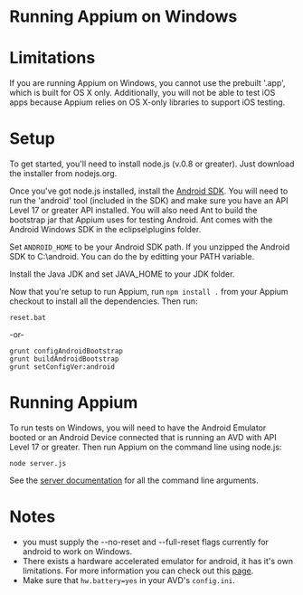 Running Appium on Windows
=======================

# Limitations

If you are running Appium on Windows, you cannot use the prebuilt '.app', which is built for OS X only. Additionally, you will not be able to test iOS apps because Appium relies on OS X-only libraries to support iOS testing.

# Setup

To get started, you'll need to install node.js (v.0.8 or greater). Just download the installer from nodejs.org.

Once you've got node.js installed, install the [Android SDK](http://developer.android.com/sdk/index.html). You will need to run the 'android' tool (included in the SDK) and make sure you have an API Level 17 or greater API installed. You will also need Ant to build the bootstrap jar that Appium uses for testing Android. Ant comes with the Android Windows SDK in the eclipse\plugins folder.

Set `ANDROID_HOME` to be your Android SDK path. If you unzipped the Android SDK to C:\android. You can do the by editting your PATH variable.

Install the Java JDK and set JAVA_HOME to your JDK folder.

Now that you're setup to run Appium, run `npm install .` from your Appium checkout to install all the dependencies.
Then run:

    reset.bat

-or-

    grunt configAndroidBootstrap
    grunt buildAndroidBootstrap
    grunt setConfigVer:android

# Running Appium

To run tests on Windows, you will need to have the Android Emulator booted or an Android Device connected that is running an AVD with API Level 17 or greater. Then run Appium on the command line using node.js:

    node server.js

See the [server documentation](https://github.com/appium/appium/blob/master/docs/server-args.md) for all the command line arguments.

# Notes
* you must supply the --no-reset and --full-reset flags currently for android to work on Windows.
* There exists a hardware accelerated emulator for android, it has it's own
  limitations. For more information you can check out this
  [page](https://github.com/appium/appium/blob/master/docs/android-hax-emulator.md).
* Make sure that `hw.battery=yes` in your AVD's `config.ini`.
